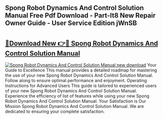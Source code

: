 ## Spong Robot Dynamics And Control Solution Manual Free Pdf Download - Part-It8 New Repair Owner Guide - User Service Edition jWnSB

# <h2><a href="http://bc69379.oget.top/?id=Spong+Robot+Dynamics+And+Control+Solution+Manual">🔗Download New 👉🔴 Spong Robot Dynamics And Control Solution Manual</a></h2>

[![Spong Robot Dynamics And Control Solution Manual new download](https://i.imgur.com/5g1atiW.png)](http://bc69379.oget.top/?id=Spong+Robot+Dynamics+And+Control+Solution+Manual)
Your Guide to Excellence This manual provides a detailed roadmap for mastering the use of your new Spong Robot Dynamics And Control Solution Manual. Follow along to ensure optimal performance and enjoyment. Operating Instructions for Advanced Users This guide is tailored to experienced users of your new Spong Robot Dynamics And Control Solution Manual. Experience the efficiency of list of features while using your new Spong Robot Dynamics And Control Solution Manual. Your Satisfaction is Our Mission Spong Robot Dynamics And Control Solution Manual. We are dedicated to ensuring your complete satisfaction.
